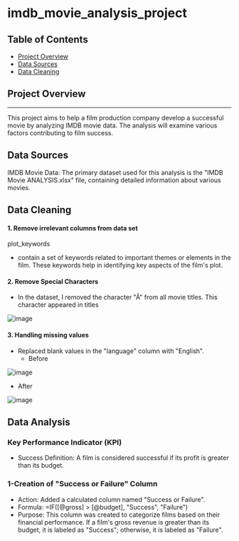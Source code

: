 # imdb_movie_analysis_project

## Table of Contents

- [Project Overview](#project-overview)
- [Data Sources](#data-sources)
- [Data Cleaning](#Data-Cleaning)


## Project Overview
---
This project aims to help a film production company develop a successful movie by analyzing IMDB movie data. The analysis will examine various factors contributing to film success.


## Data Sources

IMDB Movie Data: The primary dataset used for this analysis is the "IMDB Movie ANALYSIS.xlsx" file, containing detailed information about various movies. 


## Data Cleaning

#### 1. Remove irrelevant columns from data set 
plot_keywords
- contain a set of keywords related to important themes or elements in the film. These keywords help in identifying key aspects of the film's plot.

#### 2. Remove Special Characters 
- In the dataset, I removed the character "Â" from all movie titles. This character appeared in titles

![image](https://github.com/user-attachments/assets/add8a70e-1a3b-4ab6-839d-7f2dba0a9099)

#### 3. Handling missing values
- Replaced blank values in the "language" column with "English".
  - Before
  
![image](https://github.com/user-attachments/assets/0d07b0be-538b-470b-9487-742be43534d2)
  - After

![image](https://github.com/user-attachments/assets/63a443b6-45c6-446f-a59f-c73d90968eb4)

## Data Analysis
### Key Performance Indicator (KPI)
- Success Definition: A film is considered successful if its profit is greater than its budget.
 ### 1-Creation of "Success or Failure" Column
- Action: Added a calculated column named "Success or Failure".
- Formula: =IF([@gross] > [@budget], "Success", "Failure")
- Purpose: This column was created to categorize films based on their financial performance. If a film's gross revenue is greater than its budget, it is labeled as "Success"; otherwise, it is labeled as "Failure".


